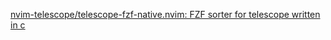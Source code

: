 
[nvim-telescope/telescope-fzf-native.nvim: FZF sorter for telescope written in c](https://github.com/nvim-telescope/telescope-fzf-native.nvim)


